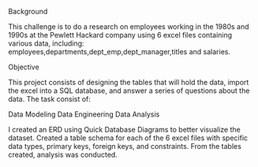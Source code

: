 Background

This challenge is to do a research on employees working in the 1980s and 1990s at the Pewlett Hackard company using 6 excel files containing various data, including: employees,departments,dept_emp,dept_manager,titles and salaries.

Objective

This project consists of designing the tables that will hold the data, import the excel into a SQL database, and answer a series of questions about the data. The task consist of:

Data Modeling
Data Engineering
Data Analysis

I created an ERD using Quick Database Diagrams to better visualize the dataset.
Created a table schema for each of the 6 excel files with specific data types, primary keys, foreign keys, and constraints.
From the tables created, analysis was conducted.
